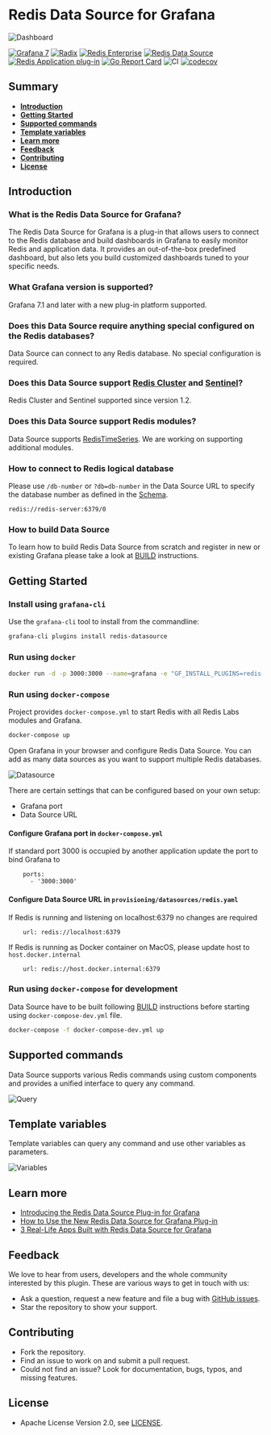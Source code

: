 # Redis Data Source for Grafana

![Dashboard](https://raw.githubusercontent.com/RedisGrafana/grafana-redis-datasource/master/src/img/redis-dashboard.png)

[![Grafana 7](https://img.shields.io/badge/Grafana-7-orange)](https://www.grafana.com)
[![Radix](https://img.shields.io/badge/Radix-powered-darkblue)](https://github.com/mediocregopher/radix)
[![Redis Enterprise](https://img.shields.io/badge/Redis%20Enterprise-supported-darkgreen)](https://redislabs.com/redis-enterprise/)
[![Redis Data Source](https://img.shields.io/badge/dynamic/json?color=blue&label=Redis%20Data%20Source&query=%24.version&url=https%3A%2F%2Fgrafana.com%2Fapi%2Fplugins%2Fredis-datasource)](https://grafana.com/grafana/plugins/redis-datasource)
[![Redis Application plug-in](https://img.shields.io/badge/dynamic/json?color=blue&label=Redis%20Application%20plug-in&query=%24.version&url=https%3A%2F%2Fgrafana.com%2Fapi%2Fplugins%2Fredis-app)](https://grafana.com/grafana/plugins/redis-app)
[![Go Report Card](https://goreportcard.com/badge/github.com/RedisGrafana/grafana-redis-datasource)](https://goreportcard.com/report/github.com/RedisGrafana/grafana-redis-datasource)
![CI](https://github.com/RedisGrafana/grafana-redis-datasource/workflows/CI/badge.svg)
[![codecov](https://codecov.io/gh/RedisGrafana/grafana-redis-datasource/branch/master/graph/badge.svg?token=YX7995RPCF)](https://codecov.io/gh/RedisGrafana/grafana-redis-datasource)

## Summary

- [**Introduction**](#introduction)
- [**Getting Started**](#getting-started)
- [**Supported commands**](#supported-commands)
- [**Template variables**](#template-variables)
- [**Learn more**](#learn-more)
- [**Feedback**](#feedback)
- [**Contributing**](#contributing)
- [**License**](#license)

## Introduction

### What is the Redis Data Source for Grafana?

The Redis Data Source for Grafana is a plug-in that allows users to connect to the Redis database and build dashboards in Grafana to easily monitor Redis and application data. It provides an out-of-the-box predefined dashboard, but also lets you build customized dashboards tuned to your specific needs.

### What Grafana version is supported?

Grafana 7.1 and later with a new plug-in platform supported.

### Does this Data Source require anything special configured on the Redis databases?

Data Source can connect to any Redis database. No special configuration is required.

### Does this Data Source support [Redis Cluster](https://redis.io/topics/cluster-tutorial) and [Sentinel](https://redis.io/topics/sentinel)?

Redis Cluster and Sentinel supported since version 1.2.

### Does this Data Source support Redis modules?

Data Source supports [RedisTimeSeries](https://oss.redislabs.com/redistimeseries/). We are working on supporting additional modules.

### How to connect to Redis logical database

Please use `/db-number` or `?db=db-number` in the Data Source URL to specify the database number as defined in the [Schema](https://www.iana.org/assignments/uri-schemes/prov/redis).

```
redis://redis-server:6379/0
```

### How to build Data Source

To learn how to build Redis Data Source from scratch and register in new or existing Grafana please take a look at [BUILD](https://github.com/RedisGrafana/grafana-redis-datasource/blob/master/BUILD.md) instructions.

## Getting Started

### Install using `grafana-cli`

Use the `grafana-cli` tool to install from the commandline:

```bash
grafana-cli plugins install redis-datasource
```

### Run using `docker`

```bash
docker run -d -p 3000:3000 --name=grafana -e "GF_INSTALL_PLUGINS=redis-datasource" grafana/grafana
```

### Run using `docker-compose`

Project provides `docker-compose.yml` to start Redis with all Redis Labs modules and Grafana.

```bash
docker-compose up
```

Open Grafana in your browser and configure Redis Data Source. You can add as many data sources as you want to support multiple Redis databases.

![Datasource](https://raw.githubusercontent.com/RedisGrafana/grafana-redis-datasource/master/src/img/datasource.png)

There are certain settings that can be configured based on your own setup:

- Grafana port
- Data Source URL

#### Configure Grafana port in `docker-compose.yml`

If standard port 3000 is occupied by another application update the port to bind Grafana to

```
    ports:
      - '3000:3000'
```

#### Configure Data Source URL in `provisioning/datasources/redis.yaml`

If Redis is running and listening on localhost:6379 no changes are required

```
    url: redis://localhost:6379
```

If Redis is running as Docker container on MacOS, please update host to `host.docker.internal`

```
    url: redis://host.docker.internal:6379
```

### Run using `docker-compose` for development

Data Source have to be built following [BUILD](https://github.com/RedisGrafana/grafana-redis-datasource/blob/master/BUILD.md) instructions before starting using `docker-compose-dev.yml` file.

```bash
docker-compose -f docker-compose-dev.yml up
```

## Supported commands

Data Source supports various Redis commands using custom components and provides a unified interface to query any command.

![Query](https://raw.githubusercontent.com/RedisGrafana/grafana-redis-datasource/master/src/img/query.png)

## Template variables

Template variables can query any command and use other variables as parameters.

![Variables](https://raw.githubusercontent.com/RedisGrafana/grafana-redis-datasource/master/src/img/variables.png)

## Learn more

- [Introducing the Redis Data Source Plug-in for Grafana](https://redislabs.com/blog/introducing-the-redis-data-source-plug-in-for-grafana/)
- [How to Use the New Redis Data Source for Grafana Plug-in](https://redislabs.com/blog/how-to-use-the-new-redis-data-source-for-grafana-plug-in/)
- [3 Real-Life Apps Built with Redis Data Source for Grafana](https://redislabs.com/blog/3-real-life-apps-built-with-redis-data-source-for-grafana/)

## Feedback

We love to hear from users, developers and the whole community interested by this plugin. These are various ways to get in touch with us:

- Ask a question, request a new feature and file a bug with [GitHub issues](https://github.com/RedisGrafana/grafana-redis-datasource/issues/new/choose).
- Star the repository to show your support.

## Contributing

- Fork the repository.
- Find an issue to work on and submit a pull request.
- Could not find an issue? Look for documentation, bugs, typos, and missing features.

## License

- Apache License Version 2.0, see [LICENSE](https://github.com/RedisGrafana/grafana-redis-datasource/blob/master/LICENSE).
